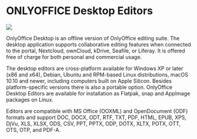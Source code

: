 # ONLYOFFICE Desktop Editors

![](https://static-www.onlyoffice.com/v9.5.0/images/solutions/desktopmobileapps/tour/en/plugins.png)

OnlyOffice Desktop is an offline version of OnlyOffice editing suite. The desktop application supports collaborative editing features when connected to the portal, Nextcloud, ownCloud, kDrive, Seafile, or Liferay. It is offered free of charge for both personal and commercial usage.

The desktop editors are cross-platform available for Windows XP or later (x86 and x64), Debian, Ubuntu and RPM-based Linux distributions, macOS 10.10 and newer, including computers built on Apple Silicon. Besides platform-specific versions there is also a portable option. OnlyOffice Desktop Editors are available for installation as Flatpak, snap and AppImage packages on Linux.

Editors are compatible with MS Office (OOXML) and OpenDocument (ODF) formats and support DOC, DOCX, ODT, RTF, TXT, PDF, HTML, EPUB, XPS, DjVu, XLS, XLSX, ODS, CSV, PPT, PPTX, ODP, DOTX, XLTX, POTX, OTT, OTS, OTP, and PDF-A.
